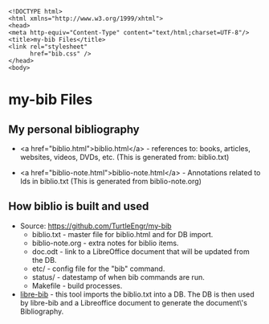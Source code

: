 ```{=html}
<!DOCTYPE html>
<html xmlns="http://www.w3.org/1999/xhtml">
<head>
<meta http-equiv="Content-Type" content="text/html;charset=UTF-8"/>
<title>my-bib Files</title>
<link rel="stylesheet"
      href="bib.css" />
</head>
<body>
```
my-bib Files
============

My personal bibliography
------------------------

-   \<a href=\"biblio.html\"\>biblio.html\</a\> - references to: books,
    articles, websites, videos, DVDs, etc. (This is generated from:
    biblio.txt)

-   \<a href=\"biblio-note.html\"\>biblio-note.html\</a\> - Annotations
    related to Ids in biblio.txt (This is generated from
    biblio-note.org)

How biblio is built and used
----------------------------

-   Source: <https://github.com/TurtleEngr/my-bib>
    -   biblio.txt - master file for biblio.html and for DB import.
    -   biblio-note.org - extra notes for biblio items.
    -   doc.odt - link to a LibreOffice document that will be updated
        from the DB.
    -   etc/ - config file for the \"bib\" command.
    -   status/ - datestamp of when bib commands are run.
    -   Makefile - build processes.
-   [libre-bib](https://github.com/TurtleEngr/libre-bib) - this tool
    imports the biblio.txt into a DB. The DB is then used by libre-bib
    and a Libreoffice document to generate the document\\\'s
    Bibliography.
